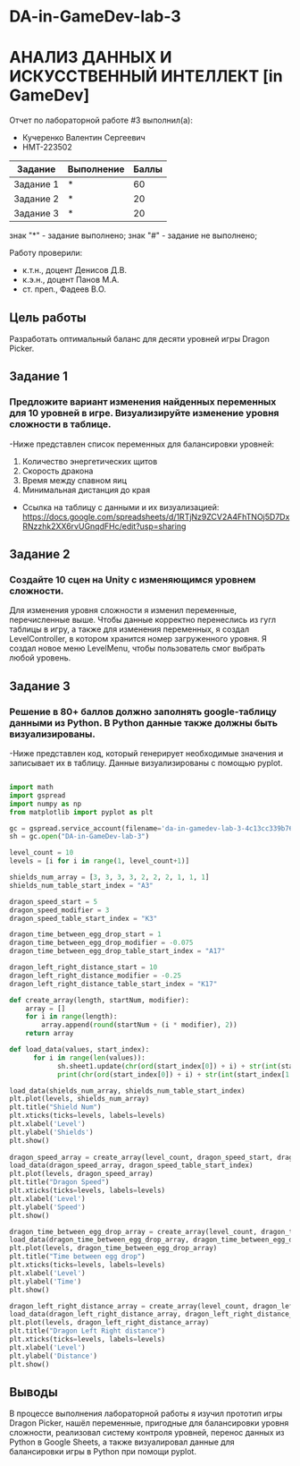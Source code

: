 
# DA-in-GameDev-lab-3
# АНАЛИЗ ДАННЫХ И ИСКУССТВЕННЫЙ ИНТЕЛЛЕКТ [in GameDev]
Отчет по лабораторной работе #3 выполнил(а):
- Кучеренко Валентин Сергеевич
- НМТ-223502


| Задание | Выполнение | Баллы |
| ------ | ------ | ------ |
| Задание 1 | *| 60 |
| Задание 2 | * | 20 |
| Задание 3 | * | 20 |

знак "*" - задание выполнено; знак "#" - задание не выполнено;

Работу проверили:
- к.т.н., доцент Денисов Д.В.
- к.э.н., доцент Панов М.А.
- ст. преп., Фадеев В.О.

## Цель работы
Разработать оптимальный баланс для десяти уровней игры Dragon Picker.

## Задание 1
### Предложите вариант изменения найденных переменных для 10 уровней в игре. Визуализируйте изменение уровня сложности в таблице.
-Ниже представлен список переменных для балансировки уровней:
  1. Количество энергетических щитов
  2. Скорость дракона
  3. Время между спавном яиц
  4. Минимальная дистанция до края
- Ссылка на таблицу с данными и их визуализацией: https://docs.google.com/spreadsheets/d/1RTjNz9ZCV2A4FhTNOj5D7DxRNzzhk2XX6rvUGnqdFHc/edit?usp=sharing

## Задание 2
### Создайте 10 сцен на Unity с изменяющимся уровнем сложности.

Для изменения уровня сложности я изменил переменные, перечисленные выше.
Чтобы данные корректно перенеслись из гугл таблицы в игру, а также для изменения переменных, я создал LevelController, в котором хранится номер загруженного уровня.
Я создал новое меню LevelMenu, чтобы пользователь смог выбрать любой уровень.

## Задание 3
### Решение в 80+ баллов должно заполнять google-таблицу данными из Python. В Python данные также должны быть визуализированы.

-Ниже представлен код, который генерирует необходимые значения и записывает их в таблицу. Данные визуализированы с помощью pyplot.

```py

import math
import gspread
import numpy as np
from matplotlib import pyplot as plt 

gc = gspread.service_account(filename='da-in-gamedev-lab-3-4c13cc339b76.json')
sh = gc.open("DA-in-GameDev-lab-3")

level_count = 10
levels = [i for i in range(1, level_count+1)]

shields_num_array = [3, 3, 3, 3, 2, 2, 2, 1, 1, 1]
shields_num_table_start_index = "A3"

dragon_speed_start = 5
dragon_speed_modifier = 3
dragon_speed_table_start_index = "K3"

dragon_time_between_egg_drop_start = 1
dragon_time_between_egg_drop_modifier = -0.075
dragon_time_between_egg_drop_table_start_index = "A17"

dragon_left_right_distance_start = 10
dragon_left_right_distance_modifier = -0.25
dragon_left_right_distance_table_start_index = "K17"

def create_array(length, startNum, modifier):
    array = []
    for i in range(length):
        array.append(round(startNum + (i * modifier), 2))
    return array

def load_data(values, start_index):
      for i in range(len(values)):
            sh.sheet1.update(chr(ord(start_index[0]) + i) + str(int(start_index[1:])), values[i])
            print(chr(ord(start_index[0]) + i) + str(int(start_index[1:])), values[i])

load_data(shields_num_array, shields_num_table_start_index)
plt.plot(levels, shields_num_array)  
plt.title("Shield Num")
plt.xticks(ticks=levels, labels=levels) 
plt.xlabel('Level')
plt.ylabel('Shields')
plt.show()     
    
dragon_speed_array = create_array(level_count, dragon_speed_start, dragon_speed_modifier)
load_data(dragon_speed_array, dragon_speed_table_start_index)
plt.plot(levels, dragon_speed_array)  
plt.title("Dragon Speed")
plt.xticks(ticks=levels, labels=levels) 
plt.xlabel('Level')
plt.ylabel('Speed')
plt.show()

dragon_time_between_egg_drop_array = create_array(level_count, dragon_time_between_egg_drop_start, dragon_time_between_egg_drop_modifier)
load_data(dragon_time_between_egg_drop_array, dragon_time_between_egg_drop_table_start_index)
plt.plot(levels, dragon_time_between_egg_drop_array)  
plt.title("Time between egg drop")
plt.xticks(ticks=levels, labels=levels) 
plt.xlabel('Level')
plt.ylabel('Time')
plt.show()

dragon_left_right_distance_array = create_array(level_count, dragon_left_right_distance_start, dragon_left_right_distance_modifier)
load_data(dragon_left_right_distance_array, dragon_left_right_distance_table_start_index)
plt.plot(levels, dragon_left_right_distance_array)  
plt.title("Dragon Left Right distance")
plt.xticks(ticks=levels, labels=levels) 
plt.xlabel('Level')
plt.ylabel('Distance')
plt.show()

```

## Выводы

В процессе выполнения лабораторной работы я изучил прототип игры Dragon Picker, нашёл переменные, пригодные для балансировки уровня сложности, реализовал систему контроля уровней, перенос данных из Python в Google Sheets, а также визуалировал данные для балансировки игры в Python при помощи pyplot.
